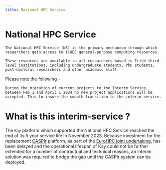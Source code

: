 ```yaml
---
title: National HPC Service
---
```


# National HPC Service

```{tip}
The National HPC Service (NS) is the primary mechanism through which researchers gain access to ICHEC general-purpose computing resources.

These resources are available to all researchers based in Irish third-level institutions, including undergraduate students, PhD students, post-doctoral researchers and other academic staff.

```

Please note the following - 

```{important}
During the migration of current projects to the Interim Service, between Feb 1 and April 1 2024 no new project applications will be accepted. This to insure the smooth transition to the interim service.
```

# What is this interim-service ?

The `Kay` platform which supported the National HPC Service reached the end of its 5 year service life in November 2023. Because investment for the replacement [CASPIr](https://www.ichec.ie/news/ireland-one-five-sites-selected-eu-host-new-world-class-supercomputer) platform, as part of the [EuroHPC joint undertaking](https://eurohpc-ju.europa.eu/eurohpc-joint-undertaking-announces-five-sites-host-new-world-class-supercomputers-2022-06-15_en), has been delayed and the operational lifespan of Kay could not be further extended for a number of contractual and technical reasons, an interim solution was required to bridge the gap until the CASPIr system can be deployed.



